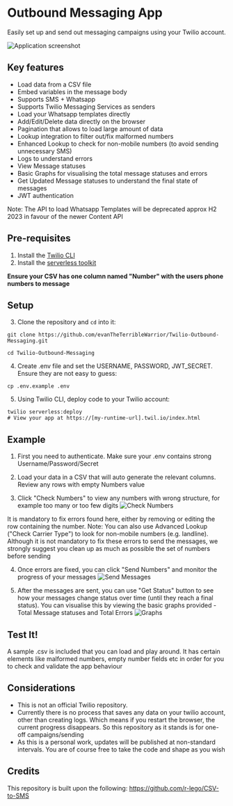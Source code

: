 # Outbound Messaging App

Easily set up and send out messaging campaigns using your Twilio account.

![Application screenshot](https://user-images.githubusercontent.com/54394422/166103466-af5322a3-8b6d-4cb1-8547-cbff3944bd4e.png)

## Key features
 * Load data from a CSV file
 * Embed variables in the message body
 * Supports SMS + Whatsapp
 * Supports Twilio Messaging Services as senders
 * Load your Whatsapp templates directly
 * Add/Edit/Delete data directly on the browser
 * Pagination that allows to load large amount of data
 * Lookup integration to filter out/fix malformed numbers
 * Enhanced Lookup to check for non-mobile numbers (to avoid sending unnecessary SMS)
 * Logs to understand errors
 * View Message statuses
 * Basic Graphs for visualising the total message statuses and errors
 * Get Updated Message statuses to understand the final state of messages
 * JWT authentication

Note: The API to load Whatsapp Templates will be deprecated approx H2 2023 in favour of the newer Content API

## Pre-requisites
1. Install the [Twilio CLI](https://www.twilio.com/docs/twilio-cli/quickstart#install-twilio-cli)
2. Install the [serverless toolkit](https://www.twilio.com/docs/labs/serverless-toolkit/getting-started)

**Ensure your CSV has one column named "Number" with the users phone numbers to message**

## Setup

3. Clone the repository and `cd` into it:
```shell
git clone https://github.com/evanTheTerribleWarrior/Twilio-Outbound-Messaging.git

cd Twilio-Outbound-Messaging
```

4. Create .env file and set the USERNAME, PASSWORD, JWT_SECRET. Ensure they are not easy to guess:
```shell
cp .env.example .env
```

5. Using Twilio CLI, deploy code to your Twilio account:
```shell
twilio serverless:deploy
# View your app at https://[my-runtime-url].twil.io/index.html
```

## Example

1. First you need to authenticate. Make sure your .env contains strong Username/Password/Secret

2. Load your data in a CSV that will auto generate the relevant columns. Review any rows with empty Numbers value

3. Click "Check Numbers" to view any numbers with wrong structure, for example too many or too few digits
![Check Numbers](https://user-images.githubusercontent.com/54394422/166103472-9bceb7e9-e218-4898-800d-3240777989ad.png)

It is mandatory to fix errors found here, either by removing or editing the row containing the number.
Note: You can also use Advanced Lookup ("Check Carrier Type") to look for non-mobile numbers (e.g. landline). Although it is not mandatory to fix these errors to send the messages, we strongly suggest you clean up as much as possible the set of numbers before sending

4. Once errors are fixed, you can click "Send Numbers" and monitor the progress of your messages
![Send Messages](https://user-images.githubusercontent.com/54394422/166103473-85a9ca7b-eb8f-4769-8717-01b9f29704b1.png)

5. After the messages are sent, you can use "Get Status" button to see how your messages change status over time (until they reach a final status). You can visualise this by viewing the basic graphs provided - Total Message statuses and Total Errors
![Graphs](https://user-images.githubusercontent.com/54394422/167253128-b64c7f09-a5b3-4fad-a3e9-b6ad3fa822b6.png)

## Test It!

A sample .csv is included that you can load and play around. It has certain elements like malformed numbers, empty number fields etc in order for you to check and validate the app behaviour

## Considerations

- This is not an official Twilio repository.
- Currently there is no process that saves any data on your twilio account, other than creating logs. Which means if you restart the browser, the current progress disappears. So this repository as it stands is for one-off campaigns/sending
- As this is a personal work, updates will be published at non-standard intervals. You are of course free to take the code and shape as you wish

## Credits
This repository is built upon the following:
https://github.com/r-lego/CSV-to-SMS